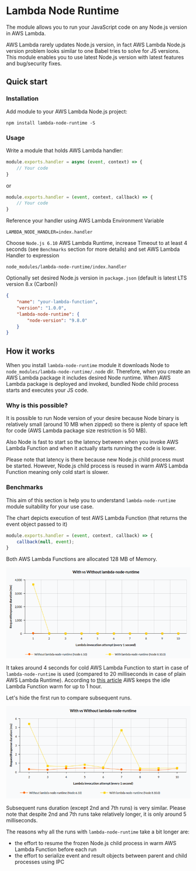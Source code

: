 # Lambda Node Runtime

The module allows you to run your JavaScript code on any Node.js version in AWS Lambda.

AWS Lambda rarely updates Node.js version, in fact AWS Lambda Node.js version problem looks  similar to one Babel tries to solve for JS versions. This module enables you to use latest Node.js version with latest features and bug/security fixes.

## Quick start

### Installation
Add module to your AWS Lambda Node.js project:
```
npm install lambda-node-runtime -S
```

### Usage
Write a module that holds AWS Lambda handler:
```js
module.exports.handler = async (event, context) => {
    // Your code
}
```
or
```js
module.exports.handler = (event, context, callback) => {
    // Your code
}
```
Reference your handler using AWS Lambda Environment Variable
```
LAMBDA_NODE_HANDLER=index.handler
```
Choose `Node.js 6.10` AWS Lambda Runtime, increase Timeout to at least 4 seconds (see `Benchmarks` section for more details) and set AWS Lambda Handler to expression
```
node_modules/lambda-node-runtime/index.handler
```
Optionally set desired Node.js version in `package.json` (default is latest LTS version 8.x (Carbon))
```json
{
    "name": "your-lambda-function",
    "version": "1.0.0",
    "lambda-node-runtime": {
        "node-version": "9.8.0"
    }
}
```

## How it works
When you install `lambda-node-runtime` module it downloads Node to `node_modules/lambda-node-runtime/.node` dir. Therefore, when you create an AWS Lambda package it includes desired Node runtime. When AWS Lambda package is deployed and invoked, bundled Node child process starts and executes your JS code.

### Why is this possible?
It is possible to run Node version of your desire because Node binary is relatively small (around 10 MB when zipped) so there is plenty of space left for code (AWS Lambda package size restriction is 50 MB).

Also Node is fast to start so the latency between when you invoke AWS Lambda Function and when it actually starts running the code is lower.

Please note that latency is there because new Node.js child process must be started. However, Node.js child process is reused in warm AWS Lambda Function meaning only cold start is slower.

### Benchmarks
This aim of this section is help you to understand `lambda-node-runtime` module suitability for your use case.

The chart depicts execution of test AWS Lambda Function (that returns the event object passed to it)
```js
module.exports.handler = (event, context, callback) => {
    callback(null, event);
}
```
Both AWS Lambda Functions are allocated 128 MB of Memory.

![With vs Without lambda-node-runtime](docs/with-vs-without-lambda-node-runtime-1-10.png)

It takes around 4 seconds for cold AWS Lambda Function to start in case of `lambda-node-runtime` is used (compared to 20 milliseconds in case of plain AWS Lambda Runtime). According to [this article](https://read.acloud.guru/how-long-does-aws-lambda-keep-your-idle-functions-around-before-a-cold-start-bf715d3b810) AWS keeps the idle Lambda Function warm for up to 1 hour.

Let's hide the first run to compare subsequent runs.

![With vs Without lambda-node-runtime](docs/with-vs-without-lambda-node-runtime-2-10.png)

Subsequent runs duration (except 2nd and 7th runs) is very similar. Please note that despite 2nd and 7th runs take relatively longer, it is only around 5 milliseconds.

The reasons why all the runs with `lambda-node-runtime` take a bit longer are:
- the effort to resume the frozen Node.js child process in warm AWS Lambda Function before each run
- the effort to serialize event and result objects between parent and child processes using IPC 
